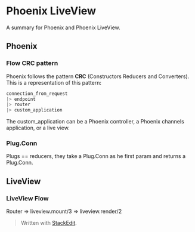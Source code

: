 # Phoenix LiveView

A summary for Phoenix and Phoenix LiveView.

## Phoenix

### Flow CRC pattern

Phoenix follows the pattern **CRC** (Constructors Reducers and Converters). This is a representation of this pattern:

```elixir
connection_from_request
|> endpoint
|> router
|> custom_application
```
The custom_application can be a Phoenix controller, a Phoenix channels application, or a live view.

### Plug.Conn

Plugs == reducers, they take a Plug.Conn as he first param and returns a Plug.Conn.

## LiveView

### LiveView Flow

Router => liveview.mount/3 => liveview.render/2

> Written with [StackEdit](https://stackedit.io/).
<!--stackedit_data:
eyJoaXN0b3J5IjpbMTUxODg0MzE4LC0xNjYxNjI4MTU3LC00Nz
gwMTk1ODJdfQ==
-->